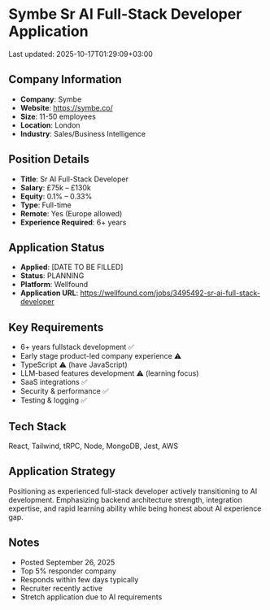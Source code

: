 # Symbe Sr AI Full-Stack Developer Application

Last updated: 2025-10-17T01:29:09+03:00

## Company Information

- **Company**: Symbe
- **Website**: <https://symbe.co/>
- **Size**: 11-50 employees
- **Location**: London
- **Industry**: Sales/Business Intelligence

## Position Details

- **Title**: Sr AI Full-Stack Developer
- **Salary**: £75k – £130k
- **Equity**: 0.1% – 0.33%
- **Type**: Full-time
- **Remote**: Yes (Europe allowed)
- **Experience Required**: 6+ years

## Application Status

- **Applied**: [DATE TO BE FILLED]
- **Status**: PLANNING
- **Platform**: Wellfound
- **Application URL**: <https://wellfound.com/jobs/3495492-sr-ai-full-stack-developer>

## Key Requirements

- 6+ years fullstack development ✅
- Early stage product-led company experience ⚠️
- TypeScript ⚠️ (have JavaScript)
- LLM-based features development ⚠️ (learning focus)
- SaaS integrations ✅
- Security & performance ✅
- Testing & logging ✅

## Tech Stack

React, Tailwind, tRPC, Node, MongoDB, Jest, AWS

## Application Strategy

Positioning as experienced full-stack developer actively transitioning to AI development. Emphasizing backend architecture strength, integration expertise, and rapid learning ability while being honest about AI experience gap.

## Notes

- Posted September 26, 2025
- Top 5% responder company
- Responds within few days typically
- Recruiter recently active
- Stretch application due to AI requirements
